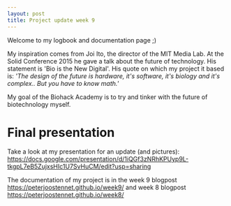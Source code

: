 ```yaml
---
layout: post
title: Project update week 9
---
```


Welcome to my logbook and documentation page ;)<br>

My inspiration comes from Joi Ito, the director of the MIT Media Lab. At the Solid Conference 2015 he gave a talk about the future of technology. His statement is 'Bio is the New Digital'. His quote on which my project it based is: _'The design of the future is hardware, it's software, it's biology and it's complex.. But you have to know math.'_

My goal of the Biohack Academy is to try and tinker with the future of biotechnology myself. <br>

# Final presentation

Take a look at my presentation for an update (and pictures): <https://docs.google.com/presentation/d/1iQGf3zNRhKPUyp9L-tkgpL7eB5ZujxsHIc1U7SvHuCM/edit?usp=sharing>

The documentation of my project is in the week 9 blogpost <https://peterjoostennet.github.io/week9/> and week 8 blogpost <https://peterjoostennet.github.io/week8/>





